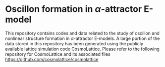# Oscillon formation in $\alpha$-attractor E-model
This repository contains codes and data related to the study of oscillon and nonlinear structure formation in $\alpha$-attractor E-models. A large portion of the data stored in this repository has been generated using the publicly available lattice simulation code CosmoLattice. Please refer to the following repository for CosmoLattice and its associated files
https://github.com/cosmolattice/cosmolattice

